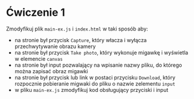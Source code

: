 # Ćwiczenie 1
Zmodyfikuj plik `main-ex.js` i `index.html` w taki sposób aby:
- na stronie był przycisk  `Capture`, który włacza i wyłącza przechwytywanie obrazu kamery
- na stronie był przycisk  `Take photo`, który wykonuje migawkę i wyświetla w elemencie `canvas`
- na stronie był input pozwalający na wpisanie nazwy pliku, do którego można zapisać obraz migawki
- na stronie był przycisk lub link w postaci przycisku `Download`, który rozpocznie pobieranie migwaki 
do pliku o nazwie zelementu `input`
- w pliku `main-ex.js` zmodyfikuj kod obsługujący przyciski i input